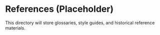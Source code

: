 # References (Placeholder)

This directory will store glossaries, style guides, and historical reference materials.
